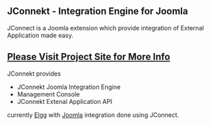 ## JConnekt - Integration Engine for Joomla ##
JConnect is a Joomla extension which provide integration of External Application made easy.

## [Please Visit Project Site for More Info](http://www.jconnekt.org) ##

JConnekt provides
  * JConnekt Joomla Integration Engine
  * Management Console
  * JConnekt Extenal Application API

currently [Elgg](http://www.elgg.org) with [Joomla](http://joomla.org) integration done using JConnect.
